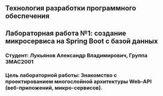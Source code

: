 ## Технология разработки программного обеспечения
## Лабораторная работа №1: создание микросервиса на Spring Boot с базой данных
### Студент: Лукьянов Александр Владимирович, Группа 3МАС2001
### Цель лабораторной работы: Знакомство с проектированием многослойной архитектуры Web-API (веб-приложений, микро-сервисов).


